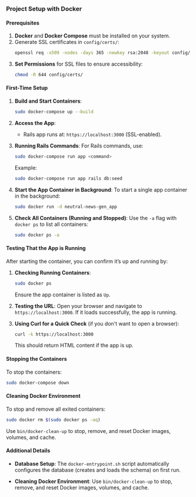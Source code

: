 ### Project Setup with Docker

#### Prerequisites
1. **Docker** and **Docker Compose** must be installed on your system.
2. Generate SSL certificates in `config/certs/`:
   ```bash
   openssl req -x509 -nodes -days 365 -newkey rsa:2048 -keyout config/certs/server.key -out config/certs/server.crt
   ```
3. **Set Permissions** for SSL files to ensure accessibility:
   ```bash
   chmod -R 644 config/certs/
   ```

#### First-Time Setup

1. **Build and Start Containers**:
   ```bash
   sudo docker-compose up --build
   ```

2. **Access the App**:
   - Rails app runs at: `https://localhost:3000` (SSL-enabled).

3. **Running Rails Commands**:
   For Rails commands, use:
   ```bash
   sudo docker-compose run app <command>
   ```
   Example:
   ```bash
   sudo docker-compose run app rails db:seed
   ```

4. **Start the App Container in Background**:
   To start a single app container in the background:
   ```bash
   sudo docker run -d neutral-news-gen_app
   ```

5. **Check All Containers (Running and Stopped)**:
   Use the `-a` flag with `docker ps` to list all containers:
   ```bash
   sudo docker ps -a
   ```

#### Testing That the App is Running
After starting the container, you can confirm it’s up and running by:

1. **Checking Running Containers**:
   ```bash
   sudo docker ps
   ```
   Ensure the app container is listed as `Up`.

2. **Testing the URL**:
   Open your browser and navigate to `https://localhost:3000`. If it loads successfully, the app is running.

3. **Using Curl for a Quick Check** (if you don't want to open a browser):
   ```bash
   curl -k https://localhost:3000
   ```
   This should return HTML content if the app is up.

#### Stopping the Containers
To stop the containers:
```bash
sudo docker-compose down
```

#### Cleaning Docker Environment
To stop and remove all exited containers:
```bash
sudo docker rm $(sudo docker ps -aq)
```

Use `bin/docker-clean-up` to stop, remove, and reset Docker images, volumes, and cache.

#### Additional Details
- **Database Setup**: The `docker-entrypoint.sh` script automatically configures the database (creates and loads the schema) on first run.

- **Cleaning Docker Environment**:
   Use `bin/docker-clean-up` to stop, remove, and reset Docker images, volumes, and cache.

